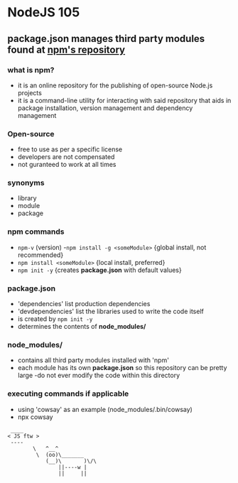 # NodeJS 105

## **package.json** manages third party modules found at [npm's repository](https://www.npmjs.com/)

### what is npm?
- it is an online repository for the publishing of open-source Node.js projects
- it is a command-line utility for interacting with said repository that aids in package installation, version management and dependency management

### Open-source
- free to use as per a specific license
- developers are not compensated
- not guranteed to work at all times

### synonyms
- library
- module
- package

### npm commands
- `npm-v` (version)
-`npm install -g <someModule>` {global install, not recommended}
- `npm install <someModule>` {local install, preferred}
- `npm init -y` {creates **package.json** with default values}

### package.json
- 'dependencies' list production dependencies
- 'devdependencies' list the libraries used to write the code itself
- is created by `npm init -y`
- determines the contents of **node_modules/**

### node_modules/
- contains all third party modules installed with 'npm'
- each module has its own **package.json** so this repository can be pretty large
-do not ever modify the code within this directory

### executing commands if applicable
- using 'cowsay' as an example (node_modules/.bin/cowsay)
- npx cowsay 
```
 ____
< JS ftw >
 ----
        \   ^__^
         \  (oo)\_______
            (__)\       )\/\
                ||----w |
                ||     ||
                
```